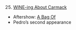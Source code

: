25. [WINE-ing About Carmack](https://linuxgamecast.com/2013/02/linuxgamecast-weekly-ep25-wine-ing-about-carmack/)
   * Aftershow: [A Bag Of](https://linuxgamecast.com/2013/02/linuxgamecast-weekly-ep25-aftershow-a-bag-of/)
   * Pedro’s second appearance
